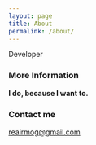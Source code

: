 ```yaml
---
layout: page
title: About
permalink: /about/
---
```


Developer

### More Information

**I do, because I want to.**

### Contact me

[reairmog@gmail.com](mailto:reairmog@gmail.com)
